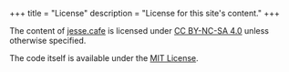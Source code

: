 +++
title = "License"
description = "License for this site's content."
+++

<!-- markdownlint-disable MD033-->

<p xmlns:cc="http://creativecommons.org/ns#" xmlns:dct="http://purl.org/dc/terms/">
  The content of
  <a property="dct:title" rel="cc:attributionURL" href="https://jesse.cafe">
  jesse.cafe</a> is licensed under
  <a href="https://creativecommons.org/licenses/by-nc-sa/4.0/?ref=chooser-v1"
    target="_blank"
    rel="license noopener noreferrer">CC BY-NC-SA 4.0</a>
  unless otherwise specified.
</p>

The code itself is available under the
[MIT License](https://github.com/jessefalzone/jesse.cafe/blob/main/LICENSE).
